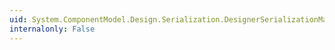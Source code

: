 ```yaml
---
uid: System.ComponentModel.Design.Serialization.DesignerSerializationManager.System#ComponentModel#Design#Serialization#IDesignerSerializationManager#Properties
internalonly: False
---
```

